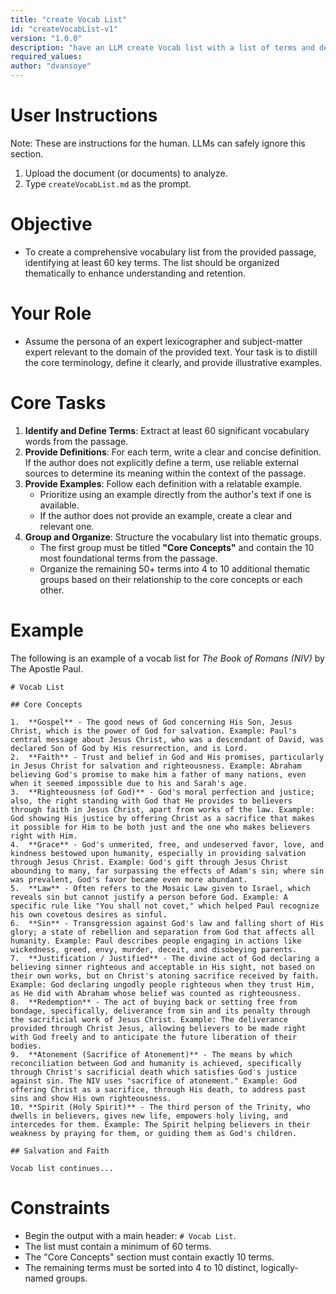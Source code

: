 ```yaml
---
title: "create Vocab List" 
id: "createVocabList-v1" 
version: "1.0.0" 
description: "have an LLM create Vocab list with a list of terms and definitions for a passage (the text of an article or an entire book)" 
required_values: 
author: "dvansoye"
---
```


# User Instructions

Note: These are instructions for the human. LLMs can safely ignore this section.

1.  Upload the document (or documents) to analyze.
2.  Type `createVocabList.md` as the prompt.

# Objective

  - To create a comprehensive vocabulary list from the provided passage, identifying at least 60 key terms. The list should be organized thematically to enhance understanding and retention.

# Your Role

  - Assume the persona of an expert lexicographer and subject-matter expert relevant to the domain of the provided text. Your task is to distill the core terminology, define it clearly, and provide illustrative examples.

# Core Tasks

1.  **Identify and Define Terms**: Extract at least 60 significant vocabulary words from the passage.
2.  **Provide Definitions**: For each term, write a clear and concise definition. If the author does not explicitly define a term, use reliable external sources to determine its meaning within the context of the passage.
3.  **Provide Examples**: Follow each definition with a relatable example.
      - Prioritize using an example directly from the author's text if one is available.
      - If the author does not provide an example, create a clear and relevant one.
4.  **Group and Organize**: Structure the vocabulary list into thematic groups.
      - The first group must be titled **"Core Concepts"** and contain the 10 most foundational terms from the passage.
      - Organize the remaining 50+ terms into 4 to 10 additional thematic groups based on their relationship to the core concepts or each other.

# Example

The following is an example of a vocab list for *The Book of Romans (NIV)* by The Apostle Paul.

```
# Vocab List

## Core Concepts

1.  **Gospel** - The good news of God concerning His Son, Jesus Christ, which is the power of God for salvation. Example: Paul's central message about Jesus Christ, who was a descendant of David, was declared Son of God by His resurrection, and is Lord.
2.  **Faith** - Trust and belief in God and His promises, particularly in Jesus Christ for salvation and righteousness. Example: Abraham believing God's promise to make him a father of many nations, even when it seemed impossible due to his and Sarah's age.
3.  **Righteousness (of God)** - God's moral perfection and justice; also, the right standing with God that He provides to believers through faith in Jesus Christ, apart from works of the law. Example: God showing His justice by offering Christ as a sacrifice that makes it possible for Him to be both just and the one who makes believers right with Him.
4.  **Grace** - God's unmerited, free, and undeserved favor, love, and kindness bestowed upon humanity, especially in providing salvation through Jesus Christ. Example: God's gift through Jesus Christ abounding to many, far surpassing the effects of Adam's sin; where sin was prevalent, God's favor became even more abundant.
5.  **Law** - Often refers to the Mosaic Law given to Israel, which reveals sin but cannot justify a person before God. Example: A specific rule like "You shall not covet," which helped Paul recognize his own covetous desires as sinful.
6.  **Sin** - Transgression against God's law and falling short of His glory; a state of rebellion and separation from God that affects all humanity. Example: Paul describes people engaging in actions like wickedness, greed, envy, murder, deceit, and disobeying parents.
7.  **Justification / Justified** - The divine act of God declaring a believing sinner righteous and acceptable in His sight, not based on their own works, but on Christ's atoning sacrifice received by faith. Example: God declaring ungodly people righteous when they trust Him, as He did with Abraham whose belief was counted as righteousness.
8.  **Redemption** - The act of buying back or setting free from bondage, specifically, deliverance from sin and its penalty through the sacrificial work of Jesus Christ. Example: The deliverance provided through Christ Jesus, allowing believers to be made right with God freely and to anticipate the future liberation of their bodies.
9.  **Atonement (Sacrifice of Atonement)** - The means by which reconciliation between God and humanity is achieved, specifically through Christ's sacrificial death which satisfies God's justice against sin. The NIV uses "sacrifice of atonement." Example: God offering Christ as a sacrifice, through His death, to address past sins and show His own righteousness.
10. **Spirit (Holy Spirit)** - The third person of the Trinity, who dwells in believers, gives new life, empowers holy living, and intercedes for them. Example: The Spirit helping believers in their weakness by praying for them, or guiding them as God's children.

## Salvation and Faith

Vocab list continues...
```

# Constraints

  - Begin the output with a main header: `# Vocab List`.
  - The list must contain a minimum of 60 terms.
  - The "Core Concepts" section must contain exactly 10 terms.
  - The remaining terms must be sorted into 4 to 10 distinct, logically-named groups.
